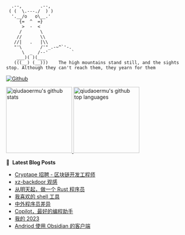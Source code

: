 ```
  .--,       .--,
 ( (  \.---./  ) )
  '.__/o   o\__.'
     {=  ^  =}
      >  -  <
     /       \
    //       \\
   //|   .   |\\
   "'\       /'"_.-~^`'-.
      \  _  /--'         `
    ___)( )(___
   (((__) (__)))    The high mountains stand still, and the sights stop. Although they can't reach them, they yearn for them
```

[![Github](https://img.shields.io/github/followers/qiudaoermu?label=Follow&style=social)](https://github.com/qiudaoermu)

<a href="https://github.com/qiudaoermu">
  <img height="180em" src="https://github-readme-stats.vercel.app/api?username=qiudaoermu&show_icons=true&count_private=true" alt="qiudaoermu's github stats" />
  <img height="180em" src="https://github-readme-stats.vercel.app/api/top-langs/?username=qiudaoermu&layout=compact" alt="qiudaoermu's github top languages" />
</a>
<br/>

<!--
** qiudaoermu / qiudaoermu ** is a ✨ _special_ ✨ repository because its`README.md`(this file) appears on your GitHub profile.

Here are some ideas to get you started:

  - 🔭 I’m currently working on ...
- 🌱 I’m currently learning ...
- 👯 I’m looking to collaborate on ...
- 🤔 I’m looking for help with ...
- 💬 Ask me about ...
- 📫 How to reach me: ...
- 😄 Pronouns: ...
- ⚡ Fun fact: ...
-->

📕 &nbsp;**Latest Blog Posts**

<!-- BLOG-POST-LIST:START -->
- [Cryptape 招聘 - 区块链开发工程师](http://catcoding.me/p/ckb-vm-hc/)
- [xz-backdoor 观感](http://catcoding.me/p/xz-backdoor/)
- [从明天起，做一个 Rust 程序员](http://catcoding.me/p/rust-bootcamp/)
- [我喜欢的 shell 工具](http://catcoding.me/p/handy-sh-tools/)
- [中外程序员差异](http://catcoding.me/p/diff/)
- [Copilot，最好的编程助手](http://catcoding.me/p/copilot-for-programming/)
- [我的 2023](http://catcoding.me/p/2023-summary/)
- [Andriod 使用 Obsidian 的客户端](http://catcoding.me/p/obsidian-andriod-client-sync-git/)
<!-- BLOG-POST-LIST:END -->


